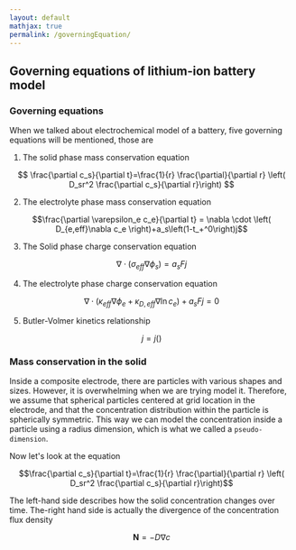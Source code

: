 ```yaml
---
layout: default
mathjax: true
permalink: /governingEquation/
---
```


## Governing equations of lithium-ion battery model

### Governing equations

When we talked about electrochemical model of a battery, five governing equations will be mentioned, those are

1. The solid phase mass conservation equation

$$
\frac{\partial c_s}{\partial t}=\frac{1}{r} \frac{\partial}{\partial r} \left( D_sr^2 \frac{\partial c_s}{\partial r}\right)
$$

2. The electrolyte phase mass conservation equation

$$\frac{\partial \varepsilon_e c_e}{\partial t} = \nabla \cdot \left( D_{e,eff}\nabla c_e \right)+a_s\left(1-t_+^0\right)j$$

3. The Solid phase charge conservation equation

$$\nabla\cdot\left(\sigma_{eff}\nabla\phi_s\right)=a_sFj$$

4. The electrolyte phase charge conservation equation

$$\nabla\cdot\left(\kappa_{eff}\nabla\phi_e+\kappa_{D,eff}\nabla\ln c_e\right)+a_sFj=0$$

5. Butler-Volmer kinetics relationship

$$j=j\left(\right)$$

### Mass conservation in the solid

Inside a composite electrode, there are particles with various shapes and sizes. However, it is overwhelming when we are trying model it. Therefore, we assume that spherical particles centered at grid location in the electrode, and that the concentration distribution within the particle is spherically symmetric. This way we can model the concentration inside a particle using a radius dimension, which is what we called a `pseudo-dimension`.  

Now let's look at the equation

$$\frac{\partial c_s}{\partial t}=\frac{1}{r} \frac{\partial}{\partial r} \left( D_sr^2 \frac{\partial c_s}{\partial r}\right)$$

The left-hand side describes how the solid concentration changes over time. The-right hand side is actually the divergence of the concentration flux density

 $$\mathbf{N}=-D\nabla c$$ 
